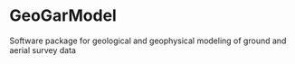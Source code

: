 # GeoGarModel
Software package for geological and geophysical modeling of ground and aerial survey data
